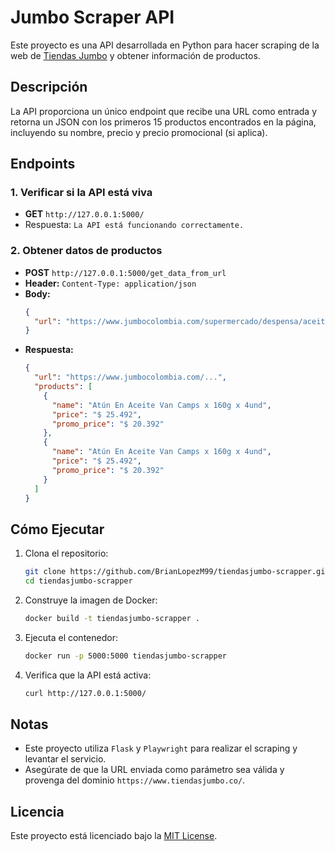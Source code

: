 # Jumbo Scraper API

Este proyecto es una API desarrollada en Python para hacer scraping de la web de [Tiendas Jumbo](https://www.tiendasjumbo.co) y obtener información de productos.

## Descripción

La API proporciona un único endpoint que recibe una URL como entrada y retorna un JSON con los primeros 15 productos encontrados en la página, incluyendo su nombre, precio y precio promocional (si aplica).

## Endpoints

### 1. Verificar si la API está viva
- **GET** `http://127.0.0.1:5000/`
- Respuesta: `La API está funcionando correctamente.`

### 2. Obtener datos de productos
- **POST** `http://127.0.0.1:5000/get_data_from_url`
- **Header:** `Content-Type: application/json`
- **Body:**
  ```json
  {
    "url": "https://www.jumbocolombia.com/supermercado/despensa/aceite"
  }
  ```
- **Respuesta:**
  ```json
  {
    "url": "https://www.jumbocolombia.com/...",
    "products": [
      {
        "name": "Atún En Aceite Van Camps x 160g x 4und",
        "price": "$ 25.492",
        "promo_price": "$ 20.392"
      },
      {
        "name": "Atún En Aceite Van Camps x 160g x 4und",
        "price": "$ 25.492",
        "promo_price": "$ 20.392"
      }
    ]
  }
  ```

## Cómo Ejecutar

1. Clona el repositorio:
    ```bash
    git clone https://github.com/BrianLopezM99/tiendasjumbo-scrapper.git
    cd tiendasjumbo-scrapper
    ```
2. Construye la imagen de Docker:
    ```bash
    docker build -t tiendasjumbo-scrapper .
    ```
3. Ejecuta el contenedor:
    ```bash
    docker run -p 5000:5000 tiendasjumbo-scrapper
    ```
4. Verifica que la API está activa:
    ```bash
    curl http://127.0.0.1:5000/
    ```

## Notas
- Este proyecto utiliza `Flask` y `Playwright` para realizar el scraping y levantar el servicio.
- Asegúrate de que la URL enviada como parámetro sea válida y provenga del dominio `https://www.tiendasjumbo.co/`.

## Licencia
Este proyecto está licenciado bajo la [MIT License](LICENSE).

